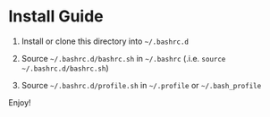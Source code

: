 Install Guide
=============

1. Install or clone this directory into `~/.bashrc.d`

2. Source `~/.bashrc.d/bashrc.sh` in `~/.bashrc` (.i.e. `source ~/.bashrc.d/bashrc.sh`)

3. Source `~/.bashrc.d/profile.sh` in `~/.profile` or `~/.bash_profile`


Enjoy!
